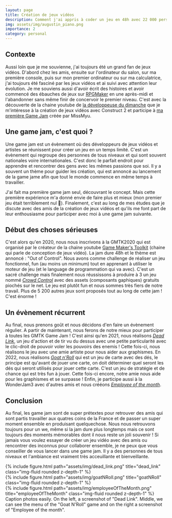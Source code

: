 ```yaml
---
layout: page
title: Création de jeux vidéos
description: Comment j'ai appris à coder un jeu en 48h avec 22 000 personnes
img: assets/img/augustin_piano.png
importance: 2
category: personal
---
```


## Contexte

Aussi loin que je me souvienne, j'ai toujours été un grand fan de jeux vidéos.
D'abord chez les amis, ensuite sur l'ordinateur du salon, sur ma première console, puis sur mon premier ordinateur ou sur ma calculatrice, j'ai toujours été fasciné par les jeux vidéos et ai suivi avec attention leur évolution.
Je me souviens aussi d'avoir écrit des histoires et avoir commencé des ébauches de jeux sur [RPGMaker](https://www.rpgmakerweb.com/) en une après-midi et l'abandonner sans même finir de concervoir le premier niveau.
C'est avec la découverte de la chaine youtube de [la développeuse du dimanche](https://www.youtube.com/channel/UCVf2py0nEmhiUH7pryhZdyg) que je m'intéresse à la création de jeux vidéos avec Construct 2 et participe à [ma première Game Jam](https://itch.io/jam/coffee-jam/rate/284783) créée par MissMyu.

## Une game jam, c'est quoi ?

Une game jam est un évènement où des développeurs de jeux vidéos et artistes se réunissent pour créer un jeu en un temps limité. C'est un évènement qui regroupe des personnes de tous niveaux et qui sont souvent nationales voire internationales. C'est donc le parfait endroit pour apprendre et rencontrer des gens avec les mêmes passions que soi. Il y a souvent un thème pour guider les création, qui est annoncé au lancement de la game jame afin que tout le monde commence en même temps à travailler.

J'ai fait ma première game jam seul, découvrant le concept. Mais cette première expérience m'a donné envie de faire plus et mieux (mon premier jeu était terriblement nul 🤣). Finalement, c'est au long de mes études que je discute avec des amis de la création de jeux vidéos et qu'ils me font part de leur enthousiasme pour participer avec moi à une game jam suivante.

## Début des choses sérieuses

C'est alors qu'en 2020, nous nous inscrivons à la GMTK2020 qui est organisé par le créateur de la chaine youtube [Game Maker's Toolkit](https://www.youtube.com/@GMTK) (chaine qui parle de conception de jeux vidéo). La jam dure 48h et le thème est annoncé : "Out of Control".
Nous avons comme challenge de réaliser un jeu fonctionnel, fun (au moins un minimum) tout en apprenant à utiliser le moteur de jeu (et le language de programmation qui va avec).
C'est un sacré challenge mais finalement nous réussissons à produire à 3 un jeu nommé [*Crowd Control*](https://nitsugua.itch.io/crowd-control) avec des assets (composants gaphiques) gratuits piochés sur le net. Le jeu est plutôt fun et nous sommes très fiers de notre travail. Plus de 5 200 autres jeux sont proposés tout au long de cette jam ! C'est énorme !

## Un évènement récurrent

Au final, nous prenons goût et nous décidons d'en faire un évènement régulier. A partir de maintenant, nous ferons de notre mieux pour participer à toutes les GMTK Game Jam ! 
C'est ainsi qu'en 2021, nous réalisons [*Dead Link*](https://julieng.itch.io/dead-link), un jeu d'action et de tir vu du dessus avec une petite particularité avec le clic-droit de pouvoir voler les pouvoirs des enemis ! Cette fois-ci, nous réalisons le jeu avec une amie artiste pour nous aider aux graphismes.
En 2022, nous réalisons [*Goat n'Roll*](https://nitsugua.itch.io/goat-nroll) qui est un jeu de carte avec des dés, le principe est qu'avant de jouer une carte, on doit déterminer quel seront les dés qui seront utilisés pour jouer cette carte. C'est un jeu de stratégie et de chance qui est très fun à jouer. Cette fois-ci encore, notre amie nous aide pour les graphismes et se surpasse !
Enfin, je participe aussi à la WonderJam3 avec d'autres amis et nous crééons [*Employee of the month*](https://nitsugua.itch.io/employee-of-the-month).

## Conclusion

Au final, les game jam sont de super prétextes pour retrouver des amis qui sont partis travailler aux quatres coins de la France et de passer un super moment ensemble en produisant quelquechose. Nous nous retrouvons toujours pour un we, même si la jam dure plus longtemps mais ce sont toujours des moments mémorables dont il nous reste un joli souvenir !
Si jamais vous voulez essayer de créer un jeu vidéo avec des amis ou rencontrer des inconnus pour collaborer ensemble, je ne peux que vous conseiller de vous lancer dans une game jam. Il y a des personnes de tous niveaux et l'ambiance est vraiment très acceuillante et bienveillante.

<div class="row">
    <div class="col-sm mt-3 mt-md-0">
         {% include figure.html path="assets/img/dead_link.png" title="dead_link" class="img-fluid rounded z-depth-1" %}
    </div>
    <div class="col-sm mt-3 mt-md-0">
        {% include figure.html path="assets/img/goatNRoll.png" title="goatNRoll" class="img-fluid rounded z-depth-1" %}
    </div>
    <div class="col-sm mt-3 mt-md-0">
        {% include figure.html path="assets/img/employeeOfTheMonth.png" title="employeeOfTheMonth" class="img-fluid rounded z-depth-1" %}
    </div>
</div>
<div class="caption">
    Caption photos easily. On the left, a screenshot of "Dead Link". Middle, we can see the menu of the "Goat N'Roll" game and on the right a screenshot of "Employee of the month".
</div>